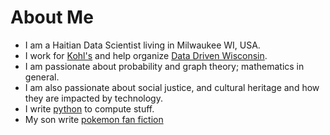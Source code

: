 # About Me

- I am a Haitian Data Scientist living in Milwaukee WI, USA.
- I work for [Kohl's](https://www.kohls.com) and help organize [Data Driven Wisconsin](https://www.datadrivenwi.org/).
- I am passionate about probability and graph theory; mathematics in general.
- I am also passionate about social justice, and cultural heritage and how they are impacted by technology.
- I write [python](https://www.python.org) to compute stuff.
- My son write [pokemon fan fiction](pokemon/)
